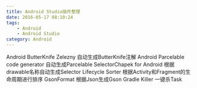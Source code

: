 ```yaml
---
title: Android Studio插件整理
date: 2016-05-17 08:10:24
tags: 
    - Android
    - Android Studio
category: Android
---
```

Android ButterKnife Zelezny 自动生成ButterKnife注解
Android Parcelable code generator 自动生成Parcelable
SelectorChapek for Android 根据drawable名称自动生成Selector
Lifecycle Sorter 根据Activity和Fragment的生命周期进行排序
GsonFormat 根据Json生成Gson
Gradle Killer 一键杀Task